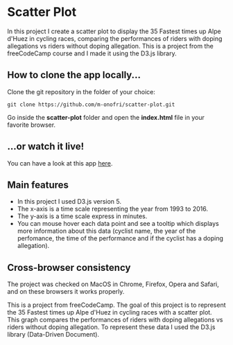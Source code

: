 # Scatter Plot

In this project I create a scatter plot to display the 35 Fastest times up Alpe d'Huez in cycling races, comparing the performances of riders with doping allegations vs riders without doping allegation.
This is a project from the freeCodeCamp course and I made it using the D3.js library.

## How to clone the app locally...

Clone the git repository in the folder of your choice:
```
git clone https://github.com/m-onofri/scatter-plot.git
```

Go inside the **scatter-plot** folder and open the **index.html** file in your favorite browser.


## ...or watch it live!

You can have a look at this app [here](https://m-onofri.github.io/scatter-plot/).


## Main features

* In this project I used D3.js version 5.
* The x-axis is a time scale representing the year from 1993 to 2016.
* The y-axis is a time scale express in minutes.
* You can mouse hover each data point and see a tooltip which displays more information about this data (cyclist name, the year of the perfomance, the time of the performance and if the cyclist has a doping allegation).


## Cross-browser consistency 

The project was checked on MacOS in Chrome, Firefox, Opera and Safari, and on these browsers it works properly.







This is a project from freeCodeCamp. The goal of this project is to represent the 35 Fastest times up Alpe d'Huez in cycling races with a scatter plot. This graph compares the performances of riders with doping allegations vs riders without doping allegation. To represent these data I used the D3.js library (Data-Driven Document).
